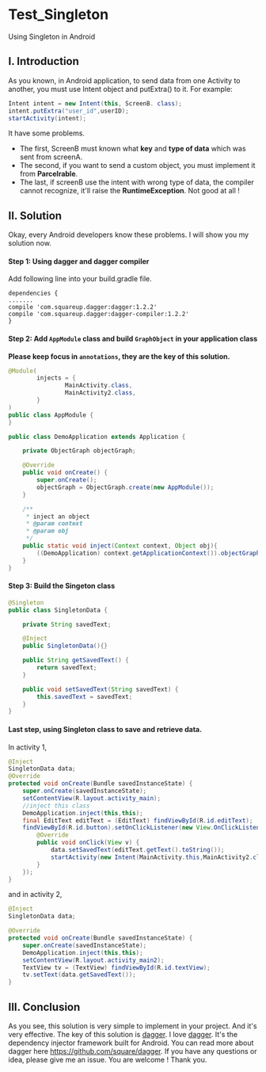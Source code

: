 # Test_Singleton
Using Singleton in Android
## I. Introduction
As you known, in Android application, to send data from one Activity to another, you must use Intent object and putExtra() to it.
For example:
```java
Intent intent = new Intent(this, ScreenB. class);
intent.putExtra("user_id",userID);
startActivity(intent);
```
It have some problems.
* The first, ScreenB must known what **key** and **type of data** which was sent from screenA.
* The second, if you want to send a custom object, you must implement it from **Parcelrable**.
* The last, if screenB use the intent with wrong type of data, the compiler cannot recognize, it'll raise the **RuntimeException**. Not good at all !

## II. Solution
Okay, every Android developers know these problems. I will show you my solution now.

#### Step 1: Using dagger and dagger compiler
Add following line into your build.gradle file.

```
dependencies {
.......
compile 'com.squareup.dagger:dagger:1.2.2'
compile 'com.squareup.dagger:dagger-compiler:1.2.2'
}
```
#### Step 2: Add ```AppModule``` class and build ```GraphObject``` in your application class
**Please keep focus in ```annotations```, they are the key of this solution.**

```java
@Module(
        injects = {
                MainActivity.class,
                MainActivity2.class,
        }
)
public class AppModule {
}
```

```java
public class DemoApplication extends Application {

    private ObjectGraph objectGraph;

    @Override
    public void onCreate() {
        super.onCreate();
        objectGraph = ObjectGraph.create(new AppModule());
    }

    /**
     * inject an object
     * @param context
     * @param obj
     */
    public static void inject(Context context, Object obj){
        ((DemoApplication) context.getApplicationContext()).objectGraph.inject(obj);
    }
}
```

#### Step 3: Build the Singeton class

```java
@Singleton
public class SingletonData {

    private String savedText;

    @Inject
    public SingletonData(){}

    public String getSavedText() {
        return savedText;
    }

    public void setSavedText(String savedText) {
        this.savedText = savedText;
    }
}
```

#### Last step, using Singleton class to save and retrieve data.
In activity 1,
```java
@Inject
SingletonData data;
@Override
protected void onCreate(Bundle savedInstanceState) {
    super.onCreate(savedInstanceState);
    setContentView(R.layout.activity_main);
    //inject this class 
    DemoApplication.inject(this,this);
    final EditText editText = (EditText) findViewById(R.id.editText);
    findViewById(R.id.button).setOnClickListener(new View.OnClickListener() {
        @Override
        public void onClick(View v) {
            data.setSavedText(editText.getText().toString());
            startActivity(new Intent(MainActivity.this,MainActivity2.class));
        }
    });
}
```

and in activity 2,

```java
@Inject
SingletonData data;

@Override
protected void onCreate(Bundle savedInstanceState) {
    super.onCreate(savedInstanceState);
    DemoApplication.inject(this,this);
    setContentView(R.layout.activity_main2);
    TextView tv = (TextView) findViewById(R.id.textView);
    tv.setText(data.getSavedText());
}
```
## III. Conclusion
As you see, this solution is very simple to implement in your project. And it's very effective.
The key of this solution is [dagger](https://github.com/square/dagger). I love [dagger](https://github.com/square/dagger).
It's the dependency injector framework built for Android. 
You can read more about dagger here https://github.com/square/dagger.
If you have any questions or idea, please give me an issue.
You are welcome !
Thank you.
